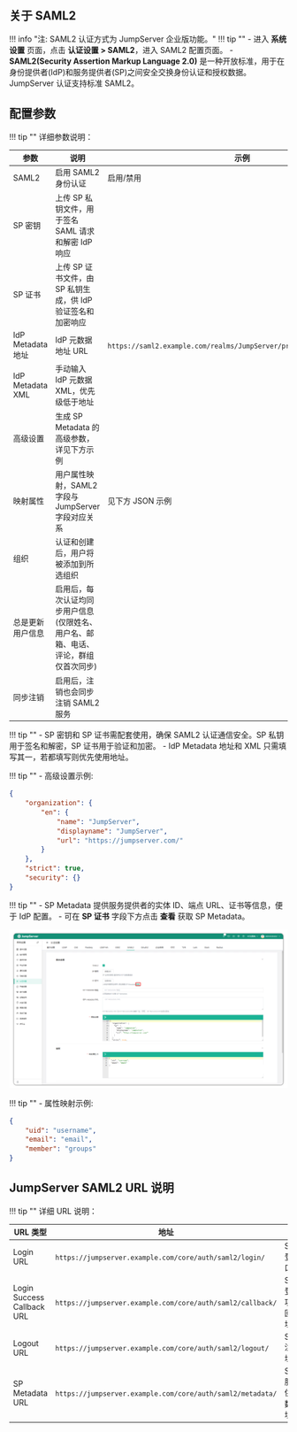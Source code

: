 

## 关于 SAML2
!!! info "注: SAML2 认证方式为 JumpServer 企业版功能。"
!!! tip ""
    - 进入 **系统设置** 页面，点击 **认证设置 > SAML2**，进入 SAML2 配置页面。
    - **SAML2(Security Assertion Markup Language 2.0)** 是一种开放标准，用于在身份提供者(IdP)和服务提供者(SP)之间安全交换身份认证和授权数据。JumpServer 认证支持标准 SAML2。

## 配置参数

!!! tip ""
    详细参数说明：

| 参数 | 说明 | 示例 |
|------|------|------|
| SAML2 | 启用 SAML2 身份认证 | 启用/禁用 |
| SP 密钥 | 上传 SP 私钥文件，用于签名 SAML 请求和解密 IdP 响应 |  |
| SP 证书 | 上传 SP 证书文件，由 SP 私钥生成，供 IdP 验证签名和加密响应 |  |
| IdP Metadata 地址 | IdP 元数据地址 URL | `https://saml2.example.com/realms/JumpServer/protocol/saml/descriptor` |
| IdP Metadata XML | 手动输入 IdP 元数据 XML，优先级低于地址 |  |
| 高级设置 | 生成 SP Metadata 的高级参数，详见下方示例 |  |
| 映射属性 | 用户属性映射，SAML2 字段与 JumpServer 字段对应关系 | 见下方 JSON 示例 |
| 组织 | 认证和创建后，用户将被添加到所选组织 |  |
| 总是更新用户信息 | 启用后，每次认证均同步用户信息(仅限姓名、用户名、邮箱、电话、评论，群组仅首次同步) |  |
| 同步注销 | 启用后，注销也会同步注销 SAML2 服务 |  |

!!! tip ""
    - SP 密钥和 SP 证书需配套使用，确保 SAML2 认证通信安全。SP 私钥用于签名和解密，SP 证书用于验证和加密。
    - IdP Metadata 地址和 XML 只需填写其一，若都填写则优先使用地址。

!!! tip ""
    - 高级设置示例:

```json
{
    "organization": {
        "en": {
            "name": "JumpServer",
            "displayname": "JumpServer",
            "url": "https://jumpserver.com/"
        }
    },
    "strict": true,
    "security": {}
}
```

!!! tip ""
    - SP Metadata 提供服务提供者的实体 ID、端点 URL、证书等信息，便于 IdP 配置。
    - 可在 **SP 证书** 字段下方点击 **查看** 获取 SP Metadata。

![img](../../../../img/V4_SAML2.png)

!!! tip ""
    - 属性映射示例:

```json
{
    "uid": "username",
    "email": "email",
    "member": "groups"
}
```

## JumpServer SAML2 URL 说明

!!! tip ""
    详细 URL 说明：

| URL 类型 | 地址 | 说明 |
|----------|------|------|
| Login URL | `https://jumpserver.example.com/core/auth/saml2/login/` | SAML2 登录入口地址 |
| Login Success Callback URL | `https://jumpserver.example.com/core/auth/saml2/callback/` | SAML2 登录成功后的回调地址 |
| Logout URL | `https://jumpserver.example.com/core/auth/saml2/logout/` | SAML2 注销地址 |
| SP Metadata URL | `https://jumpserver.example.com/core/auth/saml2/metadata/` | SAML2 服务提供者元数据地址 |
